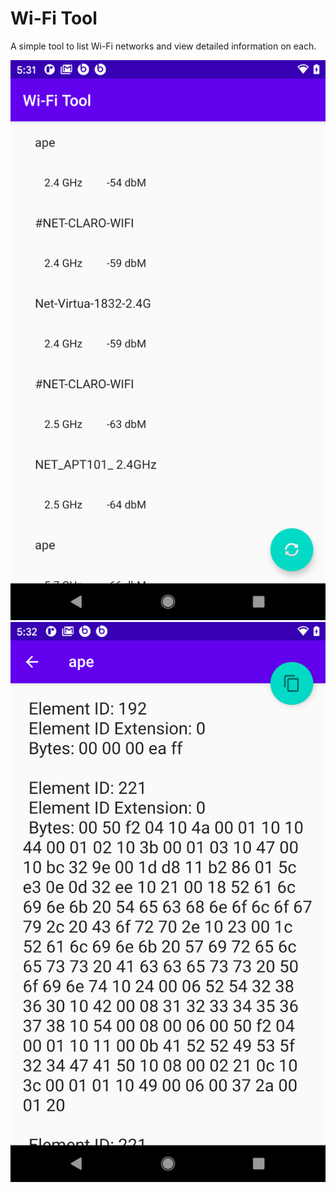 # Wi-Fi Tool

A simple tool to list Wi-Fi networks and view detailed information on each.

![Network List](screenshot-1.png)
![Details](screenshot-2.png)
